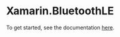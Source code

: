 # Xamarin.BluetoothLE

To get started, see the documentation [here](https://github.com/tbrushwyler/Xamarin.BluetoothLE/wiki/N_BluetoothLE_Core).
